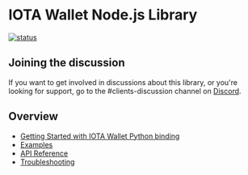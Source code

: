 # IOTA Wallet Node.js Library

[![status](https://img.shields.io/badge/Status-Alpha-yellow.svg)](https://github.com/iotaledger/wallet.rs)

## Joining the discussion
If you want to get involved in discussions about this library, or you're looking for support, go to the #clients-discussion channel on [Discord](https://discord.iota.org).

## Overview

- [Getting Started with IOTA Wallet Python binding](./getting_started.md)
- [Examples](./examples.md)
- [API Reference](./api_reference.md)
- [Troubleshooting](./troubleshooting.md)
